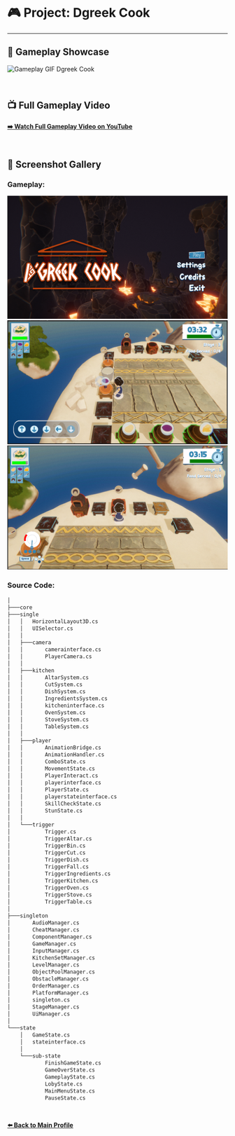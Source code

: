 # 🎮 Project: Dgreek Cook
---

## 🎥 Gameplay Showcase

![Gameplay GIF Dgreek Cook](dgreekcook-gif.gif)

<br>

## 📺 Full Gameplay Video

**[➡️ Watch Full Gameplay Video on YouTube](https://youtu.be/7D8ubPwz8NA)**

<br>

## 📸 Screenshot Gallery
### Gameplay:
![Screenshot DgreekCook 1](gameplay-1.png)
![Screenshot DgreekCook 2](gameplay-2.png)
![Screenshot DgreekCook 3](gameplay-3.png)

### Source Code:
```text
│
├───core
├───single
│   │   HorizontalLayout3D.cs
│   │   UISelector.cs
│   │
│   ├───camera
│   │       camerainterface.cs
│   │       PlayerCamera.cs
│   │
│   ├───kitchen
│   │       AltarSystem.cs
│   │       CutSystem.cs
│   │       DishSystem.cs
│   │       IngredientsSystem.cs
│   │       kitcheninterface.cs
│   │       OvenSystem.cs
│   │       StoveSystem.cs
│   │       TableSystem.cs
│   │
│   ├───player
│   │       AnimationBridge.cs
│   │       AnimationHandler.cs
│   │       ComboState.cs
│   │       MovementState.cs
│   │       PlayerInteract.cs
│   │       playerinterface.cs
│   │       PlayerState.cs
│   │       playerstateinterface.cs
│   │       SkillCheckState.cs
│   │       StunState.cs
│   │
│   └───trigger
│           Trigger.cs
│           TriggerAltar.cs
│           TriggerBin.cs
│           TriggerCut.cs
│           TriggerDish.cs
│           TriggerFall.cs
│           TriggerIngredients.cs
│           TriggerKitchen.cs
│           TriggerOven.cs
│           TriggerStove.cs
│           TriggerTable.cs
│
├───singleton
│       AudioManager.cs
│       CheatManager.cs
│       ComponentManager.cs
│       GameManager.cs
│       InputManager.cs
│       KitchenSetManager.cs
│       LevelManager.cs
│       ObjectPoolManager.cs
│       ObstacleManager.cs
│       OrderManager.cs
│       PlatformManager.cs
│       singleton.cs
│       StageManager.cs
│       UiManager.cs
│
└───state
    │   GameState.cs
    │   stateinterface.cs
    │
    └───sub-state
            FinishGameState.cs
            GameOverState.cs
            GameplayState.cs
            LobyState.cs
            MainMenuState.cs
            PauseState.cs
```
<br>

**[⬅️ Back to Main Profile](https://github.com/XTripsy)**
